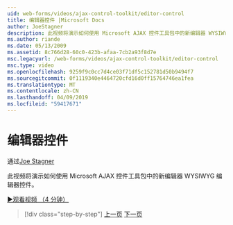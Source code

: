 ```yaml
---
uid: web-forms/videos/ajax-control-toolkit/editor-control
title: 编辑器控件 |Microsoft Docs
author: JoeStagner
description: 此视频将演示如何使用 Microsoft AJAX 控件工具包中的新编辑器 WYSIWYG 编辑器控件。
ms.author: riande
ms.date: 05/13/2009
ms.assetid: 8c766d28-60c0-423b-afaa-7cb2a93f8d7e
msc.legacyurl: /web-forms/videos/ajax-control-toolkit/editor-control
msc.type: video
ms.openlocfilehash: 9259f9c0cc7d4ce03f71df5c152781d50b9494f7
ms.sourcegitcommit: 0f1119340e4464720cfd16d0ff15764746ea1fea
ms.translationtype: MT
ms.contentlocale: zh-CN
ms.lasthandoff: 04/09/2019
ms.locfileid: "59417671"
---
```

# <a name="editor-control"></a>编辑器控件

通过[Joe Stagner](https://github.com/JoeStagner)

此视频将演示如何使用 Microsoft AJAX 控件工具包中的新编辑器 WYSIWYG 编辑器控件。

[&#9654;观看视频 （4 分钟）](https://channel9.msdn.com/Blogs/ASP-NET-Site-Videos/editor-control)

> [!div class="step-by-step"]
> [上一页](combo-box.md)
> [下一页](editor-control-custom.md)

